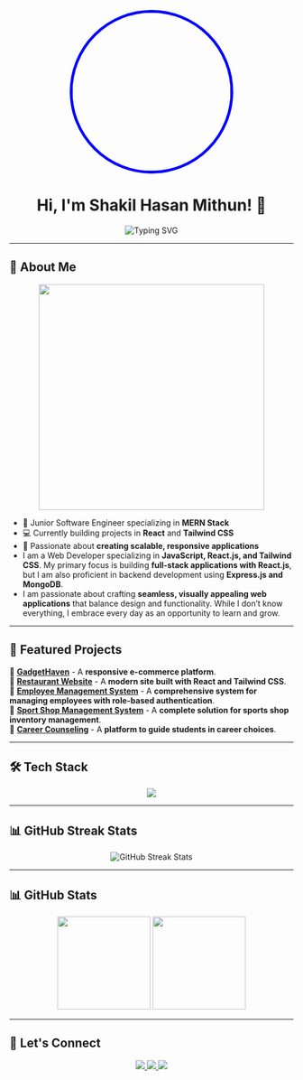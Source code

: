 <p align="center">
  <img src="https://avatars.githubusercontent.com/u/52276212?v=4" width="280" style="border-radius: 50%; border: 5px solid blue;" />
</p>

<h1 align="center">Hi, I'm Shakil Hasan Mithun! 👋</h1>

<p align="center">
  <img src="https://readme-typing-svg.herokuapp.com?font=Fira+Code&pause=1000&color=34D399&center=true&width=435&lines=Junior+MERN+Stack+Developer;Building+Scalable+Web+Apps;Passionate+About+React+%26+Tailwind+CSS" alt="Typing SVG" />
</p>

---

## 🚀 About Me  

<p align="center">
  <img src="https://user-images.githubusercontent.com/74038190/219923823-bf1ce878-c6b8-4faa-be07-93e6b1006521.gif" width="400"/>
</p>

- 🌱 Junior Software Engineer specializing in **MERN Stack**  
- 💻 Currently building projects in **React** and **Tailwind CSS**  
- 🚀 Passionate about **creating scalable, responsive applications**  
- I am a Web Developer specializing in **JavaScript, React.js, and Tailwind CSS**. My primary focus is building **full-stack applications with React.js**, but I am also proficient in backend development using **Express.js and MongoDB**.  
- I am passionate about crafting **seamless, visually appealing web applications** that balance design and functionality. While I don’t know everything, I embrace every day as an opportunity to learn and grow.  

---

## 🌟 Featured Projects  
📌 **[GadgetHaven](https://github.com/shakil000/gadethaven)** - A **responsive e-commerce platform**.  
📌 **[Restaurant Website](https://github.com/shakil000/restaurant-site)** - A **modern site built with React and Tailwind CSS**.  
📌 **[Employee Management System](https://github.com/shakil000/employee-management)** - A **comprehensive system for managing employees with role-based authentication**.  
📌 **[Sport Shop Management System](https://github.com/shakil000/sport-shop-management)** - A **complete solution for sports shop inventory management**.  
📌 **[Career Counseling](https://github.com/shakil000/career-counseling)** - A **platform to guide students in career choices**.  

---

## 🛠 Tech Stack  

<p align="center">
  <img src="https://skillicons.dev/icons?i=html,css,tailwind,js,react,nodejs,mongodb,git,github,vscode" />
</p>

---

## 📊 GitHub Streak Stats  

<p align="center">
  <img src="https://github-readme-streak-stats.herokuapp.com/?user=shakil000&theme=radical&hide_border=true" alt="GitHub Streak Stats" />
</p>

---

## 📊 GitHub Stats  
<p align="center">
  <img src="https://github-readme-stats.vercel.app/api?username=shakil000&show_icons=true&theme=radical&count_private=true" height="165"/>
  <img src="https://github-readme-stats.vercel.app/api/top-langs/?username=shakil000&layout=compact&theme=radical" height="165"/>
</p>

---

## 🤝 Let's Connect  
<p align="center">
  <a href="https://www.linkedin.com/in/mithun5934/">
    <img src="https://img.shields.io/badge/LinkedIn-0A66C2?style=for-the-badge&logo=linkedin&logoColor=white" />
  </a>
  <a href="mailto:your-email@example.com">
    <img src="https://img.shields.io/badge/Email-D14836?style=for-the-badge&logo=gmail&logoColor=white" />
  </a>
  <a href="https://www.facebook.com/Shakil.nhasan2">
    <img src="https://img.shields.io/badge/Facebook-1877F2?style=for-the-badge&logo=facebook&logoColor=white" />
  </a>
</p>
